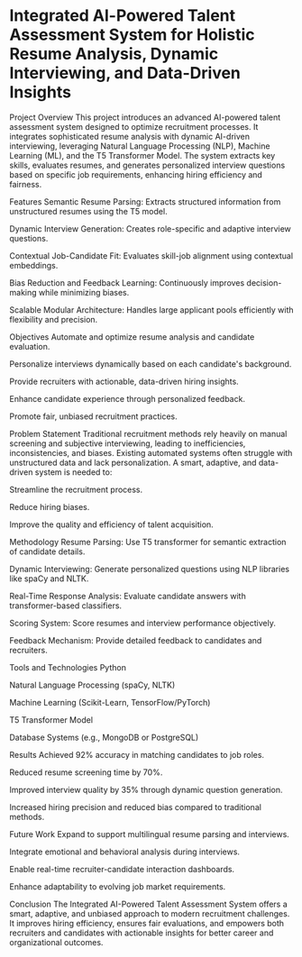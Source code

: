 # Integrated Al-Powered Talent Assessment System for Holistic Resume Analysis, Dynamic Interviewing, and Data-Driven Insights
Project Overview
This project introduces an advanced AI-powered talent assessment system designed to optimize recruitment processes.
It integrates sophisticated resume analysis with dynamic AI-driven interviewing, leveraging Natural Language Processing (NLP), Machine Learning (ML), and the T5 Transformer Model.
The system extracts key skills, evaluates resumes, and generates personalized interview questions based on specific job requirements, enhancing hiring efficiency and fairness.

Features
Semantic Resume Parsing: Extracts structured information from unstructured resumes using the T5 model.

Dynamic Interview Generation: Creates role-specific and adaptive interview questions.

Contextual Job-Candidate Fit: Evaluates skill-job alignment using contextual embeddings.

Bias Reduction and Feedback Learning: Continuously improves decision-making while minimizing biases.

Scalable Modular Architecture: Handles large applicant pools efficiently with flexibility and precision.

Objectives
Automate and optimize resume analysis and candidate evaluation.

Personalize interviews dynamically based on each candidate's background.

Provide recruiters with actionable, data-driven hiring insights.

Enhance candidate experience through personalized feedback.

Promote fair, unbiased recruitment practices.

Problem Statement
Traditional recruitment methods rely heavily on manual screening and subjective interviewing, leading to inefficiencies, inconsistencies, and biases.
Existing automated systems often struggle with unstructured data and lack personalization.
A smart, adaptive, and data-driven system is needed to:

Streamline the recruitment process.

Reduce hiring biases.

Improve the quality and efficiency of talent acquisition.

Methodology
Resume Parsing: Use T5 transformer for semantic extraction of candidate details.

Dynamic Interviewing: Generate personalized questions using NLP libraries like spaCy and NLTK.

Real-Time Response Analysis: Evaluate candidate answers with transformer-based classifiers.

Scoring System: Score resumes and interview performance objectively.

Feedback Mechanism: Provide detailed feedback to candidates and recruiters.

Tools and Technologies
Python

Natural Language Processing (spaCy, NLTK)

Machine Learning (Scikit-Learn, TensorFlow/PyTorch)

T5 Transformer Model

Database Systems (e.g., MongoDB or PostgreSQL)

Results
Achieved 92% accuracy in matching candidates to job roles.

Reduced resume screening time by 70%.

Improved interview quality by 35% through dynamic question generation.

Increased hiring precision and reduced bias compared to traditional methods.

Future Work
Expand to support multilingual resume parsing and interviews.

Integrate emotional and behavioral analysis during interviews.

Enable real-time recruiter-candidate interaction dashboards.

Enhance adaptability to evolving job market requirements.

Conclusion
The Integrated AI-Powered Talent Assessment System offers a smart, adaptive, and unbiased approach to modern recruitment challenges.
It improves hiring efficiency, ensures fair evaluations, and empowers both recruiters and candidates with actionable insights for better career and organizational outcomes.

